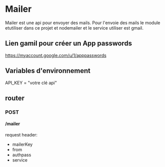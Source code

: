 # Mailer
Mailer est une api pour envoyer des mails. Pour l'envoie des mails le module etutiliser dans
ce projet et nodemailer et le service utiliser est gmail.

## Lien gamil pour créer un App passwords
https://myaccount.google.com/u/1/apppasswords

## Variables d'environnement
API_KEY = "votre clé api"

## router
### POST
#### /mailer
request header:
- mailerKey
- from
- authpass
- service

